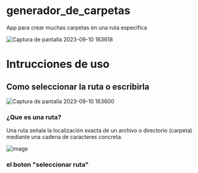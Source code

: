 # generador_de_carpetas

App para crear muchas carpetas en una ruta especifica

![Captura de pantalla 2023-09-10 163618](https://github.com/mateo-L1913/generador_de_carpetas/assets/74875635/df08b73c-539d-41ab-9d20-c640b9e3e0ad)

# Intrucciones de uso

## Como seleccionar la ruta o escribirla

![Captura de pantalla 2023-09-10 163600](https://github.com/mateo-L1913/generador_de_carpetas/assets/74875635/09867dca-5478-449d-bb75-d3cfbb60e9ce)

### ¿Que es una ruta?

Una ruta señala la localización exacta de un archivo o directorio (carpeta) mediante una cadena de caracteres concreta.

![image](https://github.com/mateo-L1913/generador_de_carpetas/assets/74875635/41cd82c8-9d18-4d5e-b94b-d4228ac1dd87)

### el boton "seleccionar ruta"



